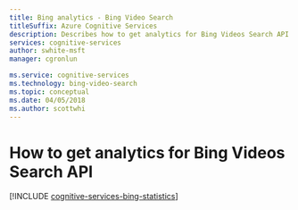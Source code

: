 ```yaml
---
title: Bing analytics - Bing Video Search
titleSuffix: Azure Cognitive Services
description: Describes how to get analytics for Bing Videos Search API. 
services: cognitive-services
author: swhite-msft
manager: cgronlun

ms.service: cognitive-services
ms.technology: bing-video-search
ms.topic: conceptual
ms.date: 04/05/2018
ms.author: scottwhi
---
```


# How to get analytics for Bing Videos Search API

[!INCLUDE [cognitive-services-bing-statistics](../../../includes/cognitive-services-bing-statistics.md)]